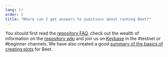 ```yaml
---
lang: tr
order: 2
title: "Where can I get answers to questions about running Beet?"
---
```


You should first read the [repository FAQ](https://github.com/Beet-Network/beet-blockchain/wiki/FAQ), check out the wealth of information on the [repository wiki](https://github.com/Beet-Network/beet-blockchain/wiki/) and  join us on [Keybase](https://keybase.io/team/beet_network.public) in the #testnet or #beginner channels. We have also created a good [summary of the basics of creating plots](https://www.beetnetwork.org/2021/02/22/plotting-basics.html) for Beet.
